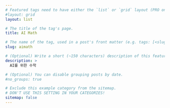 ```yaml
---
# Featured tags need to have either the `list` or `grid` layout (PRO only).
#layout: grid
layout: list

# The title of the tag's page.
title: AI Math

# The name of the tag, used in a post's front matter (e.g. tags: [<slug>]).
slug: aimath

# (Optional) Write a short (~150 characters) description of this featured tag.
description: >
  AI를 위한 수학

# (Optional) You can disable grouping posts by date.
#no_groups: true

# Exclude this example category from the sitemap.
# DON'T USE THIS SETTING IN YOUR CATEGORIES!
sitemap: false
---
```

